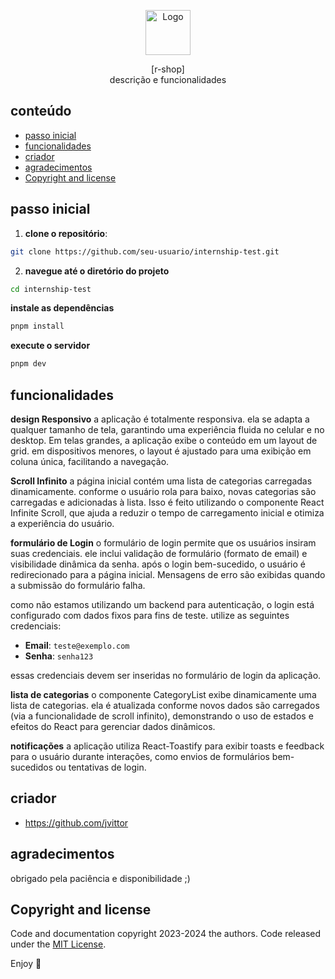 <p align="center">
  <a href="https://ibb.co/KjVHfm6w">
    <img src="https://i.ibb.co/JRrPGCnQ/image.png" alt="Logo" width=72 height=72>
  </a>
  <p align="center">
    [r-shop]<br />descrição e funcionalidades
    <br>
  </p>
</p>


## conteúdo

- [passo inicial](#passo-inicial)
- [funcionalidades](#funcionalidades)
- [criador](#criador)
- [agradecimentos](#agradecimentos)
- [Copyright and license](#copyright-and-license)


## passo inicial

1. **clone o repositório**:

```bash
git clone https://github.com/seu-usuario/internship-test.git
```

2. **navegue até o diretório do projeto**

```bash
cd internship-test
```

**instale as dependências**

```bash
pnpm install
```

**execute o servidor**

```bash
pnpm dev
```

## funcionalidades

**design Responsivo**
a aplicação é totalmente responsiva. ela se adapta a qualquer tamanho de tela, garantindo uma experiência fluida no celular e no desktop. Em telas grandes, a aplicação exibe o conteúdo em um layout de grid. em dispositivos menores, o layout é ajustado para uma exibição em coluna única, facilitando a navegação.

**Scroll Infinito**
a página inicial contém uma lista de categorias carregadas dinamicamente. conforme o usuário rola para baixo, novas categorias são carregadas e adicionadas à lista. Isso é feito utilizando o componente React Infinite Scroll, que ajuda a reduzir o tempo de carregamento inicial e otimiza a experiência do usuário.

**formulário de Login**
o formulário de login permite que os usuários insiram suas credenciais. ele inclui validação de formulário (formato de email) e visibilidade dinâmica da senha. após o login bem-sucedido, o usuário é redirecionado para a página inicial. Mensagens de erro são exibidas quando a submissão do formulário falha.

como não estamos utilizando um backend para autenticação, o login está configurado com dados fixos para fins de teste. utilize as seguintes credenciais:

- **Email**: `teste@exemplo.com`
- **Senha**: `senha123`

essas credenciais devem ser inseridas no formulário de login da aplicação.


**lista de categorias**
o componente CategoryList exibe dinamicamente uma lista de categorias. ela é atualizada conforme novos dados são carregados (via a funcionalidade de scroll infinito), demonstrando o uso de estados e efeitos do React para gerenciar dados dinâmicos.

**notificações**
a aplicação utiliza React-Toastify para exibir toasts e feedback para o usuário durante interações, como envios de formulários bem-sucedidos ou tentativas de login.

## criador

- <https://github.com/jvittor>

## agradecimentos

obrigado pela paciência e disponibilidade ;)

## Copyright and license

Code and documentation copyright 2023-2024 the authors. Code released under the [MIT License](https://reponame/blob/master/LICENSE).

Enjoy :metal: